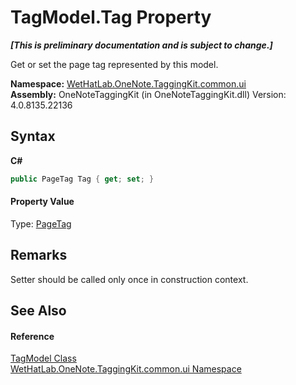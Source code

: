 # TagModel.Tag Property 
 _**\[This is preliminary documentation and is subject to change.\]**_

Get or set the page tag represented by this model.

**Namespace:**&nbsp;<a href="043a9407-ac38-b3ac-7348-a6090af495ad.md">WetHatLab.OneNote.TaggingKit.common.ui</a><br />**Assembly:**&nbsp;OneNoteTaggingKit (in OneNoteTaggingKit.dll) Version: 4.0.8135.22136

## Syntax

**C#**<br />
``` C#
public PageTag Tag { get; set; }
```


#### Property Value
Type: <a href="81c6e496-d51e-9c76-3ed6-ab5e11c9381c.md">PageTag</a>

## Remarks
Setter should be called only once in construction context.

## See Also


#### Reference
<a href="c74fe645-91b2-831c-6869-763addf746aa.md">TagModel Class</a><br /><a href="043a9407-ac38-b3ac-7348-a6090af495ad.md">WetHatLab.OneNote.TaggingKit.common.ui Namespace</a><br />